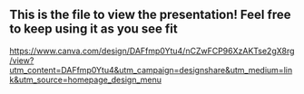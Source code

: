 ## This is the file to view the presentation! Feel free to keep using it as you see fit
https://www.canva.com/design/DAFfmp0Ytu4/nCZwFCP96XzAKTse2gX8rg/view?utm_content=DAFfmp0Ytu4&utm_campaign=designshare&utm_medium=link&utm_source=homepage_design_menu
